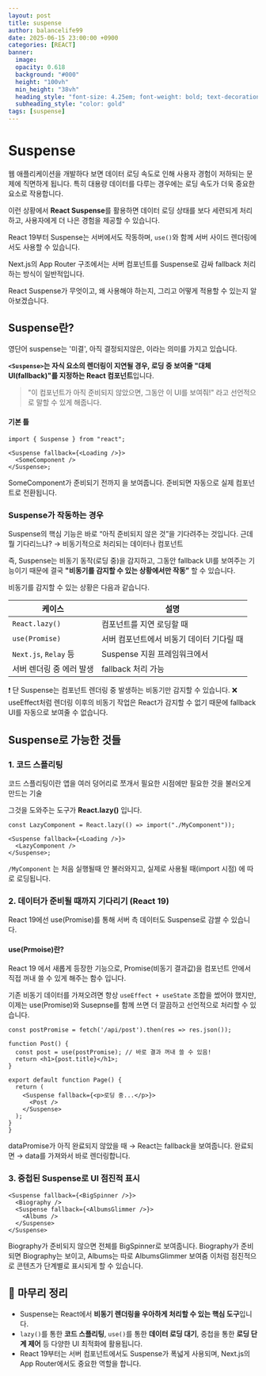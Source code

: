 ```yaml
---
layout: post
title: suspense
author: balancelife99
date: 2025-06-15 23:00:00 +0900
categories: [REACT]
banner:
  image:
  opacity: 0.618
  background: "#000"
  height: "100vh"
  min_height: "38vh"
  heading_style: "font-size: 4.25em; font-weight: bold; text-decoration: underline"
  subheading_style: "color: gold"
tags: [suspense]
---
```


# Suspense

웹 애플리케이션을 개발하다 보면 데이터 로딩 속도로 인해 사용자 경험이 저하되는 문제에 직면하게 됩니다. 특히 대용량 데이터를 다루는 경우에는 로딩 속도가 더욱 중요한 요소로 작용합니다.

이런 상황에서 **React Suspense**를 활용하면 데이터 로딩 상태를 보다 세련되게 처리하고, 사용자에게 더 나은 경험을 제공할 수 있습니다.

React 19부터 Suspense는 서버에서도 작동하며, `use()`와 함께 서버 사이드 렌더링에서도 사용할 수 있습니다.

Next.js의 App Router 구조에서는 서버 컴포넌트를 Suspense로 감싸 fallback 처리하는 방식이 일반적입니다.

React Suspense가 무엇이고, 왜 사용해야 하는지, 그리고 어떻게 적용할 수 있는지 알아보겠습니다.

## Suspense란?

영단어 suspense는 '미결', 아직 결정되지않은, 이라는 의미를 가지고 있습니다.

**`<Suspense>`는 자식 요소의 렌더링이 지연될 경우, 로딩 중 보여줄 "대체 UI(fallback)"를 지정하는 React 컴포넌트**입니다.

> "이 컴포넌트가 아직 준비되지 않았으면, 그동안 이 UI를 보여줘!" 라고 선언적으로 말할 수 있게 해줍니다.

#### 기본 틀

```tsx
import { Suspense } from "react";

<Suspense fallback={<Loading />}>
  <SomeComponent />
</Suspense>;
```

SomeComponent가 준비되기 전까지 <Loading />을 보여줍니다.
준비되면 자동으로 실제 컴포넌트로 전환됩니다.

### Suspense가 작동하는 경우

Suspense의 핵심 기능은 바로 “아직 준비되지 않은 것”을 기다려주는 것입니다.
근데 뭘 기다리느냐? → 비동기적으로 처리되는 데이터나 컴포넌트

즉, Suspense는 비동기 동작(로딩 중)을 감지하고, 그동안 fallback UI를 보여주는 기능이기 때문에
결국 **"비동기를 감지할 수 있는 상황에서만 작동”** 할 수 있습니다.

비동기를 감지할 수 있는 상황은 다음과 같습니다.

| 케이스                   | 설명                                      |
| ------------------------ | ----------------------------------------- |
| `React.lazy()`           | 컴포넌트를 지연 로딩할 때                 |
| `use(Promise)`           | 서버 컴포넌트에서 비동기 데이터 기다릴 때 |
| `Next.js`, `Relay` 등    | Suspense 지원 프레임워크에서              |
| 서버 렌더링 중 에러 발생 | fallback 처리 가능                        |

❗ 단 Suspense는 컴포넌트 렌더링 중 발생하는 비동기만 감지할 수 있습니다.
❌ useEffect처럼 렌더링 이후의 비동기 작업은 React가 감지할 수 없기 때문에 fallback UI를 자동으로 보여줄 수 없습니다.

## Suspense로 가능한 것들

### 1. 코드 스플리팅

코드 스플리팅이란 앱을 여러 덩어리로 쪼개서 필요한 시점에만 필요한 것을 불러오게 만드는 기술

그것을 도와주는 도구가 **React.lazy()** 입니다.

```tsx
const LazyComponent = React.lazy(() => import("./MyComponent"));

<Suspense fallback={<Loading />}>
  <LazyComponent />
</Suspense>;
```

`/MyComponent` 는 처음 실행될때 안 불러와지고, 실제로 사용될 때(import 시점) 에 따로 로딩됩니다.

### 2. 데이터가 준비될 때까지 기다리기 (React 19)

React 19에선 use(Promise)를 통해 서버 측 데이터도 Suspense로 감쌀 수 있습니다.

#### use(Prmoise)란?

React 19 에서 새롭게 등장한 기능으로, Promise(비동기 결과값)을 컴포넌트 안에서 직접 꺼내 쓸 수 있게 해주는 함수 입니다.

기존 비동기 데이터를 가져오려면 항상 `useEffect + useState` 조합을 썼어야 했지만, 이제는 use(Promise)와 Susepnse를 함께 쓰면 더 깔끔하고 선언적으로 처리할 수 있습니다.

```tsx
const postPromise = fetch('/api/post').then(res => res.json());

function Post() {
  const post = use(postPromise); // 바로 결과 꺼내 쓸 수 있음!
  return <h1>{post.title}</h1>;
}

export default function Page() {
  return (
    <Suspense fallback={<p>로딩 중...</p>}>
      <Post />
    </Suspense>
  );
}
}
```

dataPromise가 아직 완료되지 않았을 때 → React는 fallback을 보여줍니다.
완료되면 → data를 가져와서 바로 렌더링합니다.

### 3. 중첩된 Suspense로 UI 점진적 표시

```tsx
<Suspense fallback={<BigSpinner />}>
  <Biography />
  <Suspense fallback={<AlbumsGlimmer />}>
    <Albums />
  </Suspense>
</Suspense>
```

Biography가 준비되지 않으면 전체를 BigSpinner로 보여줍니다.
Biography가 준비되면 Biography는 보이고, Albums는 따로 AlbumsGlimmer 보여줌
이처럼 점진적으로 콘텐츠가 단계별로 표시되게 할 수 있습니다.

## 📝 마무리 정리

- Suspense는 React에서 **비동기 렌더링을 우아하게 처리할 수 있는 핵심 도구**입니다.
- `lazy()`를 통한 **코드 스플리팅**, `use()`를 통한 **데이터 로딩 대기**, 중첩을 통한 **로딩 단계 제어** 등 다양한 UI 최적화에 활용됩니다.
- React 19부터는 서버 컴포넌트에서도 Suspense가 폭넓게 사용되며, Next.js의 App Router에서도 중요한 역할을 합니다.
